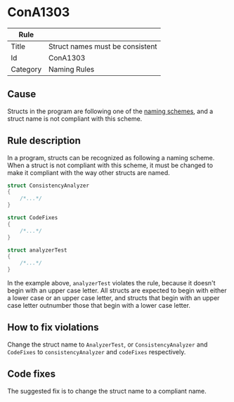# ConA1303

Rule | &nbsp;
------------ | -------------
Title | Struct names must be consistent
Id | ConA1303
Category | Naming Rules

## Cause

Structs in the program are following one of the [naming schemes](NamingSchemes.md), and a struct name is not compliant with this scheme.  

## Rule description

In a program, structs can be recognized as following a naming scheme. When a struct is not compliant with this scheme, it must be changed to make it compliant with the way other structs are named.
 
````csharp
struct ConsistencyAnalyzer
{
    /*...*/
}

struct CodeFixes
{
    /*...*/
}

struct analyzerTest
{
    /*...*/
}
````

In the example above, `analyzerTest` violates the rule, because it doesn't begin with an upper case letter. All structs are expected to begin with either a lower case or an upper case letter, and structs that begin with an upper case letter outnumber those that begin with a lower case letter.

## How to fix violations

Change the struct name to `AnalyzerTest`, or `ConsistencyAnalyzer` and `CodeFixes` to `consistencyAnalyzer` and `codeFixes` respectively. 

## Code fixes

The suggested fix is to change the struct name to a compliant name.
